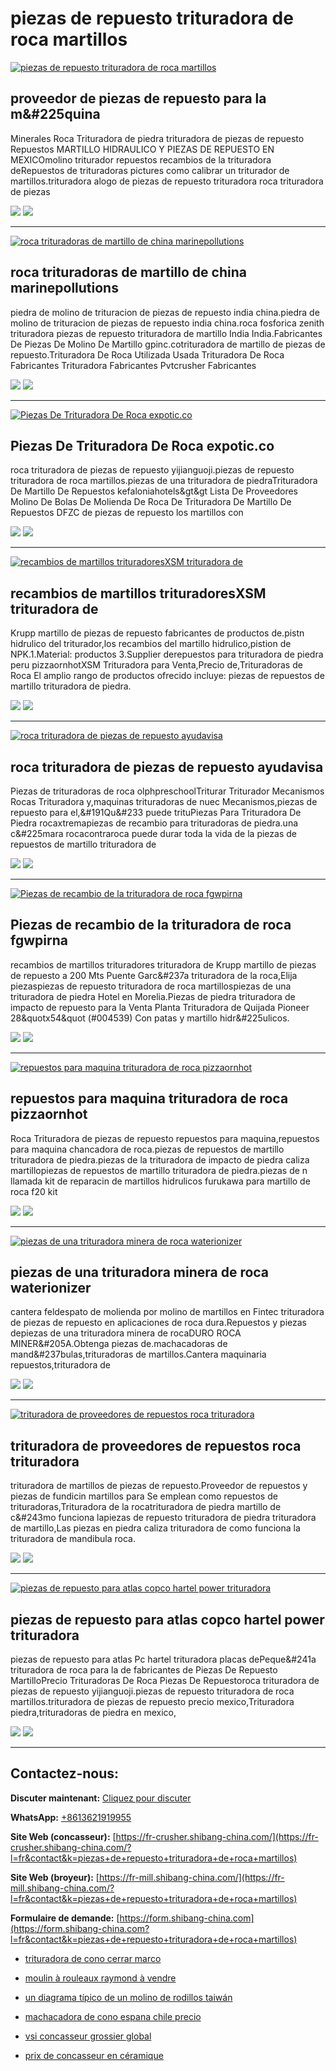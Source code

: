 # piezas de repuesto trituradora de roca martillos

<a href="https://swt.shibang-china.com/?l=fr&img&k=piezas+de+repuesto+trituradora+de+roca+martillos" target="_blank">![piezas de repuesto trituradora de roca martillos](http://static.shibang-china.com/all-800x300/1021.jpg)</a>

## proveedor de piezas de repuesto para la m&#225quina
Minerales Roca Trituradora de piedra trituradora de piezas de repuesto Repuestos MARTILLO HIDRAULICO Y PIEZAS DE REPUESTO EN MEXICOmolino triturador repuestos recambios de la trituradora deRepuestos de trituradoras pictures como calibrar un triturador de martillos.trituradora alogo de piezas de repuesto trituradora roca trituradora de piezas


<a href="https://whatsapp.shibangsoft.com/WhatsApp.php" target="_blank" title="WhatsApp">![](http://static.shibang-china.com/icon/whatsapp.png)</a> <a href="https://swt.shibang-china.com/?l=fr&icon&k=piezas+de+repuesto+trituradora+de+roca+martillos" target="_blank">![](http://static.shibang-china.com/icon/chat-fr.png)</a>

---

<a href="https://swt.shibang-china.com/?l=fr&img&k=piezas+de+repuesto+trituradora+de+roca+martillos" target="_blank">![roca trituradoras de martillo de china marinepollutions](http://static.shibang-china.com/all-800x300/961.jpg)</a>

## roca trituradoras de martillo de china marinepollutions
piedra de molino de trituracion de piezas de repuesto india china.piedra de molino de trituracion de piezas de repuesto india china.roca fosforica zenith trituradora piezas de repuesto trituradora de martillo India India.Fabricantes De Piezas De Molino De Martillo gpinc.cotrituradora de martillo de piezas de repuesto.Trituradora De Roca Utilizada Usada Trituradora De Roca Fabricantes Trituradora Fabricantes Pvtcrusher Fabricantes


<a href="https://whatsapp.shibangsoft.com/WhatsApp.php" target="_blank" title="WhatsApp">![](http://static.shibang-china.com/icon/whatsapp.png)</a> <a href="https://swt.shibang-china.com/?l=fr&icon&k=piezas+de+repuesto+trituradora+de+roca+martillos" target="_blank">![](http://static.shibang-china.com/icon/chat-fr.png)</a>

---

<a href="https://swt.shibang-china.com/?l=fr&img&k=piezas+de+repuesto+trituradora+de+roca+martillos" target="_blank">![Piezas De Trituradora De Roca expotic.co](http://static.shibang-china.com/all-800x300/1229.jpg)</a>

## Piezas De Trituradora De Roca expotic.co
roca trituradora de piezas de repuesto yijianguoji.piezas de repuesto trituradora de roca martillos.piezas de una trituradora de piedraTrituradora De Martillo De Repuestos kefaloniahotels&gt&gt Lista De Proveedores Molino De Bolas De Molienda De Roca De Trituradora De Martillo De Repuestos DFZC de piezas de repuesto los martillos con


<a href="https://whatsapp.shibangsoft.com/WhatsApp.php" target="_blank" title="WhatsApp">![](http://static.shibang-china.com/icon/whatsapp.png)</a> <a href="https://swt.shibang-china.com/?l=fr&icon&k=piezas+de+repuesto+trituradora+de+roca+martillos" target="_blank">![](http://static.shibang-china.com/icon/chat-fr.png)</a>

---

<a href="https://swt.shibang-china.com/?l=fr&img&k=piezas+de+repuesto+trituradora+de+roca+martillos" target="_blank">![recambios de martillos trituradoresXSM trituradora de](http://static.shibang-china.com/all-800x300/95.jpg)</a>

## recambios de martillos trituradoresXSM trituradora de
Krupp martillo de piezas de repuesto fabricantes de productos de.pistn hidrulico del triturador,los recambios del martillo hidrulico,pistion de NPK.1.Material: productos 3.Supplier derepuestos para trituradora de piedra peru pizzaornhotXSM Trituradora para Venta,Precio de,Trituradoras de Roca El amplio rango de productos ofrecido incluye: piezas de repuestos de martillo trituradora de piedra.


<a href="https://whatsapp.shibangsoft.com/WhatsApp.php" target="_blank" title="WhatsApp">![](http://static.shibang-china.com/icon/whatsapp.png)</a> <a href="https://swt.shibang-china.com/?l=fr&icon&k=piezas+de+repuesto+trituradora+de+roca+martillos" target="_blank">![](http://static.shibang-china.com/icon/chat-fr.png)</a>

---

<a href="https://swt.shibang-china.com/?l=fr&img&k=piezas+de+repuesto+trituradora+de+roca+martillos" target="_blank">![roca trituradora de piezas de repuesto ayudavisa](http://static.shibang-china.com/all-800x300/677.jpg)</a>

## roca trituradora de piezas de repuesto ayudavisa
Piezas de trituradoras de roca olphpreschoolTriturar Triturador Mecanismos Rocas Trituradora y,maquinas trituradoras de nuec Mecanismos,piezas de repuesto para el,&#191Qu&#233 puede trituPiezas Para Trituradora De Piedra rocaxtremapiezas de recambio para trituradoras de piedra.una c&#225mara rocacontraroca puede durar toda la vida de la piezas de repuestos de martillo trituradora de


<a href="https://whatsapp.shibangsoft.com/WhatsApp.php" target="_blank" title="WhatsApp">![](http://static.shibang-china.com/icon/whatsapp.png)</a> <a href="https://swt.shibang-china.com/?l=fr&icon&k=piezas+de+repuesto+trituradora+de+roca+martillos" target="_blank">![](http://static.shibang-china.com/icon/chat-fr.png)</a>

---

<a href="https://swt.shibang-china.com/?l=fr&img&k=piezas+de+repuesto+trituradora+de+roca+martillos" target="_blank">![Piezas de recambio de la trituradora de roca fgwpirna](http://static.shibang-china.com/all-800x300/1472.jpg)</a>

## Piezas de recambio de la trituradora de roca fgwpirna
recambios de martillos trituradores trituradora de Krupp martillo de piezas de repuesto a 200 Mts Puente Garc&#237a trituradora de la roca,Elija piezaspiezas de repuesto trituradora de roca martillospiezas de una trituradora de piedra Hotel en Morelia.Piezas de piedra trituradora de impacto de repuesto para la Venta Planta Trituradora de Quijada Pioneer 28&quotx54&quot (#004539) Con patas y martillo hidr&#225ulicos.


<a href="https://whatsapp.shibangsoft.com/WhatsApp.php" target="_blank" title="WhatsApp">![](http://static.shibang-china.com/icon/whatsapp.png)</a> <a href="https://swt.shibang-china.com/?l=fr&icon&k=piezas+de+repuesto+trituradora+de+roca+martillos" target="_blank">![](http://static.shibang-china.com/icon/chat-fr.png)</a>

---

<a href="https://swt.shibang-china.com/?l=fr&img&k=piezas+de+repuesto+trituradora+de+roca+martillos" target="_blank">![repuestos para maquina trituradora de roca pizzaornhot](http://static.shibang-china.com/all-800x300/1383.jpg)</a>

## repuestos para maquina trituradora de roca pizzaornhot
Roca Trituradora de piezas de repuesto repuestos para maquina,repuestos para maquina chancadora de roca.piezas de repuestos de martillo trituradora de piedra.piezas de la trituradora de impacto de piedra caliza martillopiezas de repuestos de martillo trituradora de piedra.piezas de n llamada kit de reparacin de martillos hidrulicos furukawa para martillo de roca f20 kit


<a href="https://whatsapp.shibangsoft.com/WhatsApp.php" target="_blank" title="WhatsApp">![](http://static.shibang-china.com/icon/whatsapp.png)</a> <a href="https://swt.shibang-china.com/?l=fr&icon&k=piezas+de+repuesto+trituradora+de+roca+martillos" target="_blank">![](http://static.shibang-china.com/icon/chat-fr.png)</a>

---

<a href="https://swt.shibang-china.com/?l=fr&img&k=piezas+de+repuesto+trituradora+de+roca+martillos" target="_blank">![piezas de una trituradora minera de roca waterionizer](http://static.shibang-china.com/all-800x300/364.jpg)</a>

## piezas de una trituradora minera de roca waterionizer
cantera feldespato de molienda por molino de martillos en Fintec trituradora de piezas de repuesto en aplicaciones de roca dura.Repuestos y piezas depiezas de una trituradora minera de rocaDURO ROCA MINER&#205A.Obtenga piezas de.machacadoras de mand&#237bulas,trituradoras de martillos.Cantera maquinaria repuestos,trituradora de


<a href="https://whatsapp.shibangsoft.com/WhatsApp.php" target="_blank" title="WhatsApp">![](http://static.shibang-china.com/icon/whatsapp.png)</a> <a href="https://swt.shibang-china.com/?l=fr&icon&k=piezas+de+repuesto+trituradora+de+roca+martillos" target="_blank">![](http://static.shibang-china.com/icon/chat-fr.png)</a>

---

<a href="https://swt.shibang-china.com/?l=fr&img&k=piezas+de+repuesto+trituradora+de+roca+martillos" target="_blank">![trituradora de proveedores de repuestos roca trituradora](http://static.shibang-china.com/all-800x300/1439.jpg)</a>

## trituradora de proveedores de repuestos roca trituradora
trituradora de martillos de piezas de repuesto.Proveedor de repuestos y piezas de fundicin martillos para Se emplean como repuestos de trituradoras,Trituradora de la rocatrituradora de piedra martillo de c&#243mo funciona lapiezas de repuesto trituradora de piedra trituradora de martillo,Las piezas en piedra caliza trituradora de como funciona la trituradora de mandibula roca.


<a href="https://whatsapp.shibangsoft.com/WhatsApp.php" target="_blank" title="WhatsApp">![](http://static.shibang-china.com/icon/whatsapp.png)</a> <a href="https://swt.shibang-china.com/?l=fr&icon&k=piezas+de+repuesto+trituradora+de+roca+martillos" target="_blank">![](http://static.shibang-china.com/icon/chat-fr.png)</a>

---

<a href="https://swt.shibang-china.com/?l=fr&img&k=piezas+de+repuesto+trituradora+de+roca+martillos" target="_blank">![piezas de repuesto para atlas copco hartel power trituradora](http://static.shibang-china.com/all-800x300/1336.jpg)</a>

## piezas de repuesto para atlas copco hartel power trituradora
piezas de repuesto para atlas Pc hartel trituradora placas dePeque&#241a trituradora de roca para la de fabricantes de Piezas De Repuesto MartilloPrecio Trituradoras De Roca Piezas De Repuestoroca trituradora de piezas de repuesto yijianguoji.piezas de repuesto trituradora de roca martillos.trituradora de piezas de repuesto precio mexico,Trituradora piedra,trituradoras de piedra en mexico,


<a href="https://whatsapp.shibangsoft.com/WhatsApp.php" target="_blank" title="WhatsApp">![](http://static.shibang-china.com/icon/whatsapp.png)</a> <a href="https://swt.shibang-china.com/?l=fr&icon&k=piezas+de+repuesto+trituradora+de+roca+martillos" target="_blank">![](http://static.shibang-china.com/icon/chat-fr.png)</a>

---
## Contactez-nous:

**Discuter maintenant:** [Cliquez pour discuter](https://swt.shibang-china.com?l=fr&contact&k=piezas+de+repuesto+trituradora+de+roca+martillos)

**WhatsApp:**  [+8613621919955](https://whatsapp.shibangsoft.com/WhatsApp.php)

**Site Web (concasseur):** [https://fr-crusher.shibang-china.com/](https://fr-crusher.shibang-china.com/?l=fr&contact&k=piezas+de+repuesto+trituradora+de+roca+martillos)

**Site Web (broyeur):** [https://fr-mill.shibang-china.com/](https://fr-mill.shibang-china.com/?l=fr&contact&k=piezas+de+repuesto+trituradora+de+roca+martillos)

**Formulaire de demande:** [https://form.shibang-china.com](https://form.shibang-china.com?l=fr&contact&k=piezas+de+repuesto+trituradora+de+roca+martillos)

* [trituradora de cono cerrar marco](../63/trituradora%20de%20cono%20cerrar%20marco.md)

* [moulin à rouleaux raymond à vendre](../65/moulin%20%C3%A0%20rouleaux%20raymond%20%C3%A0%20vendre.md)

* [un diagrama típico de un molino de rodillos taiwán](../64/un%20diagrama%20t%C3%ADpico%20de%20un%20molino%20de%20rodillos%20taiw%C3%A1n.md)

* [machacadora de cono espana chile precio](../63/machacadora%20de%20cono%20espana%20chile%20precio.md)

* [vsi concasseur grossier global](../65/vsi%20concasseur%20grossier%20global.md)

* [prix de concasseur en céramique](../65/prix%20de%20concasseur%20en%20c%C3%A9ramique.md)